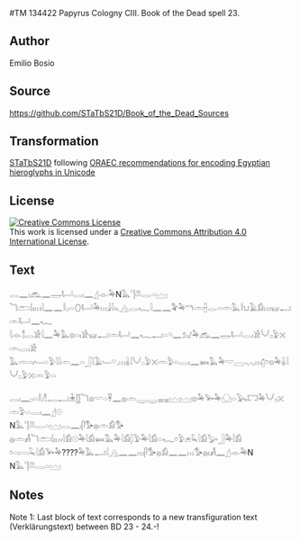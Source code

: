#TM 134422 Papyrus Cologny CIII. Book of the Dead spell 23.

## Author 

Emilio Bosio

## Source 

https://github.com/STaTbS21D/Book_of_the_Dead_Sources

## Transformation 

[STaTbS21D](https://statbs21d.github.io/) following [ORAEC recommendations for encoding Egyptian hieroglyphs in Unicode](https://github.com/oraec/recommendations-encoding-hieroglyphs)

## License 

<a rel="license" href="http://creativecommons.org/licenses/by/4.0/"><img alt="Creative Commons License" style="border-width:0" src="https://i.creativecommons.org/l/by/4.0/88x31.png" /></a><br />This work is licensed under a <a rel="license" href="http://creativecommons.org/licenses/by/4.0/">Creative Commons Attribution 4.0 International License</a>.

## Text 

<hiero><rubrum>𓂋𓈖𓏤</rubrum>𓃹𓈖𓉿𓂡𓂋𓏤𓈖𓊨𓁹𓅆N𓅓𓊹𓌨𓂋𓏏𓈉<br>
𓆓𓂧𓌃𓏤𓏥𓇋𓈖𓈖𓎛𓊪𓏏𓂘𓂡𓅆𓏥𓇍𓇋𓏭𓂻𓂋𓆑𓇋𓈖𓈖𓅝𓅆𓎔𓏛𓐢𓂋𓏏𓏛𓅓𓎛𓂓𓄿𓀁𓏥𓊠𓂝𓏛𓂡𓈖𓆑<br>
𓇋𓁹𓀾𓂋𓀀𓇋𓈖𓅆𓅓𓊖𓏏𓏤𓀀𓊠𓂝𓏛𓂡𓈖𓆑𓂝𓏏𓄹𓈖𓃫𓅆𓃹𓈖𓉿𓂡𓂋𓏤𓀀𓄋𓊪𓅱𓏴𓏛𓂋𓏤𓀀<br>
𓅓𓏛𓏏𓏤𓄑𓏏𓅱𓇋𓇋𓏛𓈖𓏏𓃀𓇋𓄿𓄑𓎺𓈒𓏥𓏇𓇋𓄋𓊪𓅱𓏴𓏛𓅱𓏏𓂋𓏤𓈖𓍃𓅓𓅆𓎟𓈀𓈅𓈅𓏥𓉺𓏌𓊖𓅆𓏇𓇋𓄋𓊪𓅱𓏴𓏛𓅱𓏏<br>
<br>
𓂋𓏤𓈖𓊪𓏏𓎛𓀭𓉻𓂝𓇔𓊅𓆓𓊖𓎟𓏏𓋹𓈖𓐍𓏛𓇾𓇾𓈇𓈇𓈉𓈉𓊖𓅆𓅨𓅆𓈌𓏏𓅂𓉐𓅆𓄋𓊪𓏴𓏛𓅱𓏏𓂋𓏤𓈖𓊨𓇳<br>
N𓅓𓊹𓌨𓂋𓏏𓈉𓂋𓈖𓏤𓋴𓅜𓐍𓏛𓀁𓅜<br>
𓐍𓏛𓀻<rubrum>𓆓𓂧𓌃𓏤𓏥</rubrum>𓇋𓀁𓇳𓅆𓇋𓀁𓍃𓅓𓅆𓇋𓀁𓆄𓅱𓅆𓇋𓀁𓏏𓆑𓏌𓅱𓂉𓆗𓇋𓀁𓅬𓃀𓅆𓇋𓀁<br>
𓏌𓏏𓇯𓆗𓇋𓀁𓅨𓅆????𓅆𓅓𓂝𓇋𓂻𓈖𓈖𓏥𓋴𓅜𓐍𓀁𓈖𓈖𓏥𓅜𓐍𓏤𓀻𓈖𓊨𓁹𓅆N<br>
N𓅓𓊹𓌨𓂋𓏏𓈉<br></hiero>

## Notes 

Note  1: Last block of text corresponds to a new transfiguration text (Verklärungstext) between BD 23 - 24.-!
